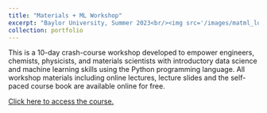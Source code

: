 ```yaml
---
title: "Materials + ML Workshop"
excerpt: "Baylor University, Summer 2023<br/><img src='/images/matml_logo.svg'>"
collection: portfolio
---
```


This is a 10-day crash-course workshop developed to empower engineers, chemists, physicists, and materials scientists with introductory data science and machine learning skills using the Python programming language. All workshop materials including online lectures, lecture slides and the self-paced course book are available online for free.

[Click here to access the course.](https://cburdine.github.io/materials-ml-workshop)
